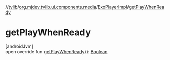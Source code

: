 //[tvlib](../../../index.md)/[org.mjdev.tvlib.ui.components.media](../index.md)/[ExoPlayerImpl](index.md)/[getPlayWhenReady](get-play-when-ready.md)

# getPlayWhenReady

[androidJvm]\
open override fun [getPlayWhenReady](get-play-when-ready.md)(): [Boolean](https://kotlinlang.org/api/latest/jvm/stdlib/kotlin/-boolean/index.html)
